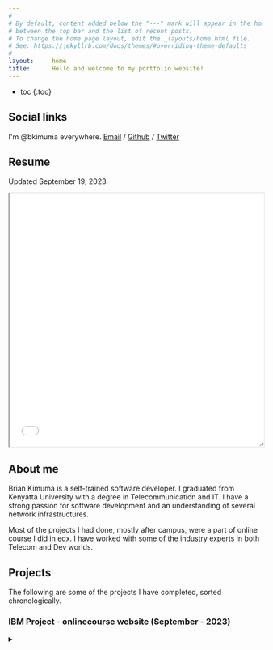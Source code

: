 ```yaml
---
#
# By default, content added below the "---" mark will appear in the home page
# between the top bar and the list of recent posts.
# To change the home page layout, edit the _layouts/home.html file.
# See: https://jekyllrb.com/docs/themes/#overriding-theme-defaults
#
layout:     home
title:      Hello and welcome to my portfolio website!
---
```



* toc
{:toc}


## Social links
I'm @bkimuma everywhere. [Email](mailto:bjoramkimuma@gmail.edu) / [Github](https://github.com/bkimuma) / [Twitter](https://twitter.com/bkimuma)


## Resume
Updated September 19, 2023. 

<iframe style="width: 100%; height: 500px; resize: vertical; overflow: auto;" src="/assets/KIMUMA.pdf"></iframe>


## About me

Brian Kimuma is a self-trained software developer. I graduated from Kenyatta University with a degree in Telecommunication and IT. I have a strong passion for software development and an understanding of several network infrastructures.

Most of the projects I had done, mostly after campus, were a part of online course I did in [edx](https://edx.org). I have worked with some of the industry experts in both Telecom and Dev worlds.


## Projects

The following are some of the projects I have completed, sorted chronologically.


### IBM Project - onlinecourse website (September - 2023)

<details>
<summary></summary>
This is was a project by IBM after completion of their online course on [Introduction to Web Development with HTML5, CSS3, and JavaScript](https://learning.edx.org/course/course-v1:IBM+CAD101EN+3T2022/). The learner was to build a website that would enable a learners to enroll for online courses and upon completion of the course do examinations.
It involved working with Django web frame-work for both the Front and Back-end Development. Majority of the work was in building the models, views and routing the html requests to render the relevant pages.

The source code can be found here:
[Source Code](https://github.com/bkimuma/course_project/)

</details>

<br />